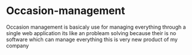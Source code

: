 # Occasion-management
Occasion management  is  basicaly use  for  managing  everything  through a  single  web application its like an probleam solving  because  their  is no software  which can manage everything 
this  is  very new  product  of  my company 

